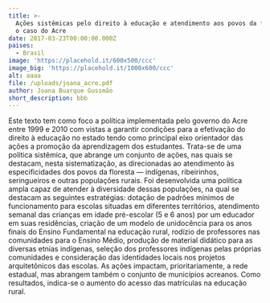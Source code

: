 ```yaml
---
title: >-
  Ações sistêmicas pelo direito à educação e atendimento aos povos da floresta:
  o caso do Acre
date: 2017-03-23T00:00:00.000Z
paises:
  - Brasil
image: 'https://placehold.it/600x500/ccc'
image_big: 'https://placehold.it/1000x600/ccc'
alt: aaaa
file: /uploads/joana_acre.pdf
author: Joana Buarque Gussmão
short_description: bbb
---
```

Este texto tem como foco a política implementada pelo governo do Acre entre 1999 e 2010 com vistas a garantir condições para a efetivação do direito à educação no estado tendo como principal eixo orientador das ações a promoção da aprendizagem dos estudantes. Trata-se de uma política sistêmica, que abrange um conjunto de ações, nas quais se destacam, nesta sistematização, as direcionadas ao atendimento às especificidades dos povos da floresta — indígenas, ribeirinhos, seringueiros e outras populações rurais. Foi desenvolvida uma política ampla capaz de atender à diversidade dessas populações, na qual se destacam as seguintes estratégias: dotação de padrões mínimos de funcionamento para escolas situadas em diferentes territórios, atendimento semanal das crianças em idade pré-escolar (5 e 6 anos) por um educador em suas residências, criação de um modelo de unidocência para os anos finais do Ensino Fundamental na educação rural, rodízio de professores nas comunidades para o Ensino Médio, produção de material didático para as diversas etnias indígenas, seleção dos professores indígenas pelas próprias comunidades e consideração das identidades locais nos projetos arquitetônicos das escolas. As ações impactam, prioritariamente, a rede estadual, mas abrangem também o conjunto de municípios acreanos. Como resultados, indica-se o aumento do acesso das matrículas na educação rural.

